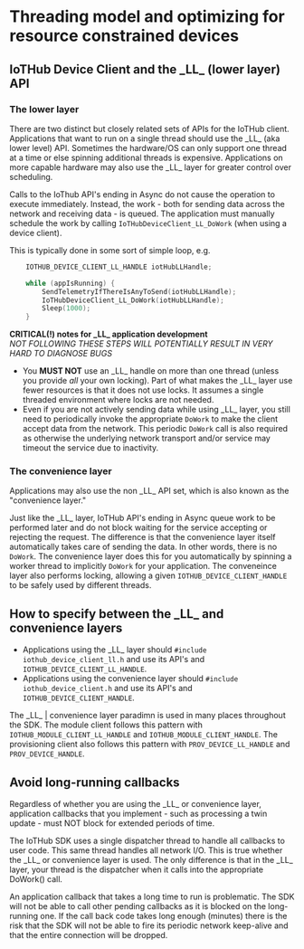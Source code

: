 # Threading model and optimizing for resource constrained devices

## IoTHub Device Client and the \_LL\_ (lower layer) API

### The lower layer

There are two distinct but closely related sets of APIs for the IoTHub client.
Applications that want to run on a single thread should use the \_LL\_ (aka lower level) API.  Sometimes the hardware/OS can only support one thread at a time or else spinning additional threads is expensive.  Applications on more capable hardware may also use the \_LL\_ layer for greater control over scheduling.

Calls to the IoThub API's ending in Async do not cause the operation to execute immediately.  Instead, the work - both for sending data across the network and receiving data - is queued.  The application must manually schedule the work by calling `IoTHubDeviceClient_LL_DoWork` (when using a device client).

This is typically done in some sort of simple loop, e.g.

```c
    IOTHUB_DEVICE_CLIENT_LL_HANDLE iotHubLLHandle;

    while (appIsRunning) {
        SendTelemetryIfThereIsAnyToSend(iotHubLLHandle);
        IoTHubDeviceClient_LL_DoWork(iotHubLLHandle);
        Sleep(1000);
    }
```

**CRITICAL(!) notes for \_LL\_ application development**  
*NOT FOLLOWING THESE STEPS WILL POTENTIALLY RESULT IN VERY HARD TO DIAGNOSE BUGS*

* You **MUST NOT** use an \_LL\_ handle on more than one thread (unless you provide *all* your own locking).  Part of what makes the \_LL\_ layer use fewer resources is that it does not use locks.  It assumes a single threaded environment where locks are not needed.
* Even if you are not actively sending data while using \_LL\_ layer, you still need to periodically invoke the appropriate `DoWork` to make the client accept data from the network.  This periodic `DoWork` call is also required as otherwise the underlying network transport and/or service may timeout the service due to inactivity.

### The convenience layer

Applications may also use the non \_LL\_ API set, which is also known as the "convenience layer."  

Just like the \_LL\_ layer, IoTHub API's ending in Async queue work to be performed later and do not block waiting for the service accepting or rejecting the request.  The difference is that the convenience layer itself automatically takes care of sending the data.  In other words, there is no `DoWork`.  The convenience layer does this for you automatically by spinning a worker thread to implicitly `DoWork` for your application.  The conveneince layer also performs locking, allowing a given `IOTHUB_DEVICE_CLIENT_HANDLE` to be safely used by  different threads.

## How to specify between the \_LL\_ and convenience layers

* Applications using the \_LL\_ layer should `#include iothub_device_client_ll.h` and use its API's and `IOTHUB_DEVICE_CLIENT_LL_HANDLE`.
* Applications using the convenience layer should `#include iothub_device_client.h` and use its API's and `IOTHUB_DEVICE_CLIENT_HANDLE`.

The \_LL\_ | convenience layer paradimn is used in many places throughout the SDK.  The module client follows this pattern with `IOTHUB_MODULE_CLIENT_LL_HANDLE` and `IOTHUB_MODULE_CLIENT_HANDLE`.  The provisioning client also follows this pattern with `PROV_DEVICE_LL_HANDLE` and `PROV_DEVICE_HANDLE`.

## Avoid long-running callbacks

Regardless of whether you are using the \_LL\_ or convenience layer, application callbacks that you implement - such as processing a twin update - must NOT block for extended periods of time.  

The IoTHub SDK uses a single dispatcher thread to handle all callbacks to user code.  This same thread handles all network I/O.  This is true whether the \_LL\_ or convenience layer is used.  The only difference is that in the \_LL\_ layer, your thread is the dispatcher when it calls into the appropriate DoWork() call.

An application callback that takes a long time to run is problematic.  The SDK will not be able to call other pending callbacks as it is blocked on the long-running one.  If the call back code takes long enough (minutes) there is the risk that the SDK will not be able to fire its periodic network keep-alive and that the entire connection will be dropped.
